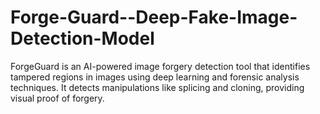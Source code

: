 # Forge-Guard--Deep-Fake-Image-Detection-Model
ForgeGuard is an AI-powered image forgery detection tool that identifies tampered regions in images using deep learning and forensic analysis techniques. It detects manipulations like splicing and cloning, providing visual proof of forgery. 
